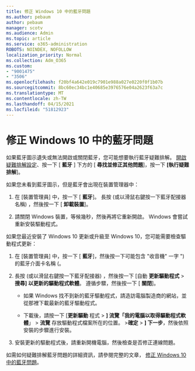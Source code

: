 ```yaml
---
title: 修正 Windows 10 中的藍牙問題
ms.author: pebaum
author: pebaum
manager: scotv
ms.audience: Admin
ms.topic: article
ms.service: o365-administration
ROBOTS: NOINDEX, NOFOLLOW
localization_priority: Normal
ms.collection: Adm_O365
ms.custom:
- "9001475"
- "3506"
ms.openlocfilehash: f20bf4a642e019c7901e988a027e0220f0f1b07b
ms.sourcegitcommit: 8bc60ec34bc1e40685e3976576e04a2623f63a7c
ms.translationtype: MT
ms.contentlocale: zh-TW
ms.lasthandoff: 04/15/2021
ms.locfileid: "51812923"
---
```

# <a name="fix-bluetooth-problems-in-windows-10"></a>修正 Windows 10 中的藍牙問題

如果藍牙圖示遺失或無法開啟或關閉藍牙，您可能想要執行藍牙疑難排解。 [開啟疑難排解設定](ms-settings:troubleshoot)、按一下 [ **藍牙** ] 下方的 [ **尋找並修正其他問題**]，按一下 **[執行疑難排解**]。

如果您未看到藍牙圖示，但是藍牙會出現在裝置管理器中：

1. 在 [裝置管理員] 中，按一下 [ **藍牙**]。 長按 (或以滑鼠右鍵按一下藍牙配接器名稱) ，然後按一下 [ **卸載裝置**]。

2. 請關閉 Windows 裝置，等候幾秒，然後再將它重新開啟。 Windows 會嘗試重新安裝驅動程式。

如果您最近安裝了 Windows 10 更新或升級至 Windows 10，您可能需要檢查驅動程式更新：

1. 在 [裝置管理員] 中，按一下 [ **藍牙**]，然後按一下可能包含 "收音機" 一字 ") 的藍牙介面卡名稱 (。

2. 長按 (或以滑鼠右鍵按一下藍牙配接器) ，然後按一下 [自動 **更新驅動程式**  >  **搜尋] 以更新的驅動程式軟體**。 遵循步驟，然後按一下 [ **關閉**]。

      - 如果 Windows 找不到新的藍牙驅動程式，請造訪電腦製造商的網站，並從那裡下載最新的藍牙驅動程式。

    - 下載後，請按一下 [**更新驅動** 程式  >  **] 流覽「我的電腦以取得驅動程式軟體**」  >  **流覽** 存放驅動程式檔案所在的位置。 >**確定**  >  **] 下一步**，然後依照安裝的步驟進行安裝。

3. 安裝更新的驅動程式後，請重新開機電腦，然後檢查是否修正連線問題。

如需如何疑難排解藍牙問題的詳細資訊，請參閱完整的文章， [修正 Windows 10 中的藍牙問題](https://support.microsoft.com/help/14169/windows-10-fix-bluetooth-problems)。
